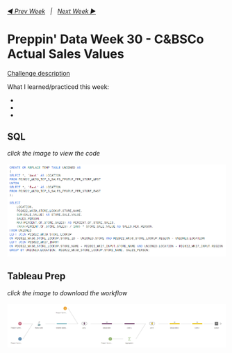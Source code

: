 <h6><a href="../Week_29/README.md">◀  Prev Week</a>&nbsp;&nbsp;&nbsp;|&nbsp;&nbsp;&nbsp;<a href="../Week_31/README.md">Next Week  ▶</a></h6>

# Preppin' Data Week 30 - C&BSCo Actual Sales Values

[Challenge description](https://preppindata.blogspot.com/2022/07/2022-week-30-c-actual-sales-values.html)

What I learned/practiced this week:

-
-
-

## SQL

<i>click the image to view the code</i><br>
<br>
<a href="Snowflake SQL.sql">
<img src="PD 2022 wk 30 SQL.png?raw=true" alt="SQL Code">
</a>

## Tableau Prep

<i>click the image to download the workflow</i><br>
<br>
<a href="Challenge 2022 week 30.tflx">
<img src="PD 2022 wk 30.png?raw=true" alt="Tableau Prep Workflow">
</a>

